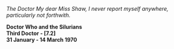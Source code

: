 _The Doctor_ _My dear Miss Shaw, I never report myself anywhere, particularly not forthwith._

**Doctor Who and the Silurians  
Third Doctor - [7.2]  
31 January - 14 March 1970**